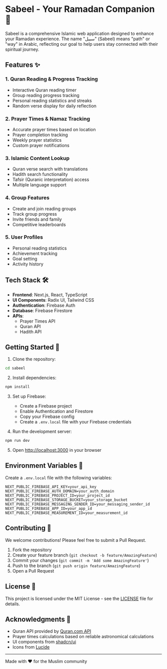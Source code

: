 # Sabeel - Your Ramadan Companion 🌙

Sabeel is a comprehensive Islamic web application designed to enhance your Ramadan experience. The name "سبیل" (Sabeel) means "path" or "way" in Arabic, reflecting our goal to help users stay connected with their spiritual journey.

## Features ✨

### 1. Quran Reading & Progress Tracking
- Interactive Quran reading timer
- Group reading progress tracking
- Personal reading statistics and streaks
- Random verse display for daily reflection

### 2. Prayer Times & Namaz Tracking
- Accurate prayer times based on location
- Prayer completion tracking
- Weekly prayer statistics
- Custom prayer notifications

### 3. Islamic Content Lookup
- Quran verse search with translations
- Hadith search functionality
- Tafsir (Quranic interpretation) access
- Multiple language support

### 4. Group Features
- Create and join reading groups
- Track group progress
- Invite friends and family
- Competitive leaderboards

### 5. User Profiles
- Personal reading statistics
- Achievement tracking
- Goal setting
- Activity history

## Tech Stack 🛠️

- **Frontend**: Next.js, React, TypeScript
- **UI Components**: Radix UI, Tailwind CSS
- **Authentication**: Firebase Auth
- **Database**: Firebase Firestore
- **APIs**: 
  - Prayer Times API
  - Quran API
  - Hadith API

## Getting Started 🚀

1. Clone the repository:
```bash
cd sabeel
```

2. Install dependencies:
```bash
npm install
```

3. Set up Firebase:
   - Create a Firebase project
   - Enable Authentication and Firestore
   - Copy your Firebase config
   - Create a `.env.local` file with your Firebase credentials

4. Run the development server:
```bash
npm run dev
```

5. Open [http://localhost:3000](http://localhost:3000) in your browser

## Environment Variables 🔑

Create a `.env.local` file with the following variables:
```
NEXT_PUBLIC_FIREBASE_API_KEY=your_api_key
NEXT_PUBLIC_FIREBASE_AUTH_DOMAIN=your_auth_domain
NEXT_PUBLIC_FIREBASE_PROJECT_ID=your_project_id
NEXT_PUBLIC_FIREBASE_STORAGE_BUCKET=your_storage_bucket
NEXT_PUBLIC_FIREBASE_MESSAGING_SENDER_ID=your_messaging_sender_id
NEXT_PUBLIC_FIREBASE_APP_ID=your_app_id
NEXT_PUBLIC_FIREBASE_MEASUREMENT_ID=your_measurement_id
```

## Contributing 🤝

We welcome contributions! Please feel free to submit a Pull Request.

1. Fork the repository
2. Create your feature branch (`git checkout -b feature/AmazingFeature`)
3. Commit your changes (`git commit -m 'Add some AmazingFeature'`)
4. Push to the branch (`git push origin feature/AmazingFeature`)
5. Open a Pull Request

## License 📝

This project is licensed under the MIT License - see the [LICENSE](LICENSE) file for details.

## Acknowledgments 🙏

- Quran API provided by [Quran.com API](https://quran.api-docs.io/)
- Prayer times calculations based on reliable astronomical calculations
- UI components from [shadcn/ui](https://ui.shadcn.com/)
- Icons from [Lucide](https://lucide.dev/)

---

Made with ❤️ for the Muslim community